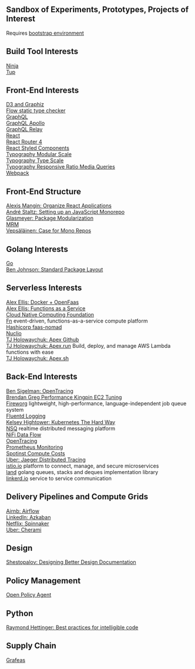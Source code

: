 Sandbox of Experiments, Prototypes, Projects of Interest
---
Requires [bootstrap environment](https://github.com/138over/woo-bootstrap/blob/master/Makefile)  

Build Tool Interests
---
[Ninja](https://ninja-build.org)  
[Tup](http://gittup.org/tup/)   

Front-End Interests
---
[D3 and Graphiz](https://github.com/magjac/d3-graphviz)  
[Flow static type checker](https://flow.org)  
[GraphQL](http://graphql.org)  
[GraphQL Apollo](https://www.apollographql.com)   
[GraphQL Relay](https://facebook.github.io/relay/docs/en/introduction-to-relay.html)  
[React](https://reactjs.org)  
[React Router 4](https://reacttraining.com/react-router/)  
[React Styled Components](https://reacttraining.com/react-router/)  
[Typography Modular Scale](http://www.modularscale.com)  
[Typography Type Scale](https://type-scale.com)  
[Typography Responsive Ratio Media Queries](https://zellwk.com/blog/responsive-modular-scale/)  
[Webpack](https://developers.google.com/web/fundamentals/performance/webpack/)  

Front-End Structure
---
[Alexis Mangin: Organize React Applications](https://medium.com/@alexmngn/how-to-better-organize-your-react-applications-2fd3ea1920f1)  
[André Staltz: Setting up an JavaScript Monorepo](https://staltz.com/setting-up-a-javascript-monorepo.html)  
[Glasmeyer: Package Modularization](https://medium.com/@glasmeyer/thoughts-about-package-modularization-d9631f7a41f1)  
[MRM](https://www.npmjs.com/package/mrm)  
[Vepsäläinen: Case for Mono Repos](https://medium.com/netscape/the-case-for-monorepos-907c1361708a)  

Golang Interests
---
[Go](https://golang.org)  
[Ben Johnson: Standard Package Layout](https://medium.com/@benbjohnson/standard-package-layout-7cdbc8391fc1)   

Serverless Interests
---
[Alex Ellis: Docker + OpenFaas](https://www.youtube.com/watch?v=C3agSKv2s_w)  
[Alex Ellis: Functions as a Service](https://blog.alexellis.io/introducing-functions-as-a-service/)   
[Cloud Native Computing Foundation](https://www.cncf.io)  
[Fn](https://github.com/fnproject/fn) event-driven, functions-as-a-service compute platform   
[Hashicorp faas-nomad](https://github.com/hashicorp/faas-nomad)  
[Nuclio](https://github.com/nuclio/nuclio)  
[TJ Holowaychuk: Apex Github](https://github.com/apex/apex)   
[TJ Holowaychuk: Apex.run](http://apex.run) Build, deploy, and manage AWS Lambda functions with ease  
[TJ Holowaychuk: Apex.sh](https://apex.sh)   

Back-End Interests
---
[Ben Sigelman: OpenTracing](https://medium.com/opentracing/towards-turnkey-distributed-tracing-5f4297d1736)  
[Brendan Greg Performance Kingpin EC2 Tuning](http://www.brendangregg.com/blog/2017-12-31/reinvent-netflix-ec2-tuning.html)  
[Fireworg](https://github.com/fireworq/fireworq) lightweight, high-performance, language-independent job queue system  
[Fluentd Logging](https://www.fluentd.org)  
[Kelsey Hightower: Kubernetes The Hard Way](https://github.com/kelseyhightower/kubernetes-the-hard-way)  
[NSQ](http://nsq.io) realtime distributed messaging platform  
[NiFi Data Flow](https://nifi.apache.org/docs.html)  
[OpenTracing](http://opentracing.io)  
[Prometheus Monitoring](https://prometheus.io)  
[Spotinst Compute Costs](https://spotinst.com)  
[Uber: Jaeger Distributed Tracing](https://github.com/jaegertracing/jaeger)  
[istio.io](https://istio.io) platform to connect, manage, and secure microservices  
[land](https://github.com/oleiade/lane)  golang queues, stacks and deques implementation library  
[linkerd.io](https://linkerd.io)  service to service communication


Delivery Pipelines and Compute Grids
---
[Airnb: Airflow](https://github.com/apache/incubator-airflow)  
[LinkedIn: Azkaban](http://azkaban.github.io/azkaban/docs/latest/#overview)  
[Netflix: Spinnaker](https://www.spinnaker.io)  
[Uber: Cherami](https://eng.uber.com/cherami/)  

Design
---
[Shestopalov: Designing Better Design Documentation](https://medium.muz.li/design-docs-6bb34589f7a9)  


Policy Management   
---
[Open Policy Agent](http://www.openpolicyagent.org/docs/)   

Python
---
[Raymond Hettinger: Best practices for intelligible code](https://www.youtube.com/watch?v=wf-BqAjZb8M&feature=youtu.be&t=691)  

Supply Chain
---
[Grafeas](https://cloudplatform.googleblog.com/2017/10/introducing-grafeas-open-source-api-.html)  

